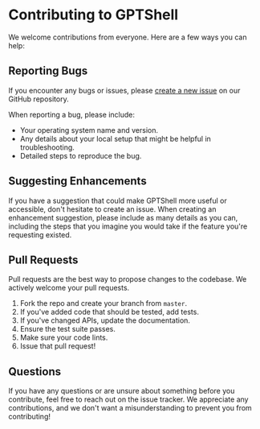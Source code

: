 # Contributing to GPTShell

We welcome contributions from everyone. Here are a few ways you can help:

## Reporting Bugs

If you encounter any bugs or issues, please [create a new issue](https://github.com/omerzam/gptshell/issues/new) on our GitHub repository. 

When reporting a bug, please include:

- Your operating system name and version.
- Any details about your local setup that might be helpful in troubleshooting.
- Detailed steps to reproduce the bug.

## Suggesting Enhancements

If you have a suggestion that could make GPTShell more useful or accessible, don't hesitate to create an issue. When creating an enhancement suggestion, please include as many details as you can, including the steps that you imagine you would take if the feature you're requesting existed.

## Pull Requests

Pull requests are the best way to propose changes to the codebase. We actively welcome your pull requests.

1. Fork the repo and create your branch from `master`.
2. If you've added code that should be tested, add tests.
3. If you've changed APIs, update the documentation.
4. Ensure the test suite passes.
5. Make sure your code lints.
6. Issue that pull request!

<!-- ## Code of Conduct

In the interest of fostering an open and welcoming environment, we expect everyone participating in the GPTShell project to abide by our [Code of Conduct](CODE_OF_CONDUCT.md). Please read it before participating. -->

## Questions

If you have any questions or are unsure about something before you contribute, feel free to reach out on the issue tracker. We appreciate any contributions, and we don't want a misunderstanding to prevent you from contributing!
